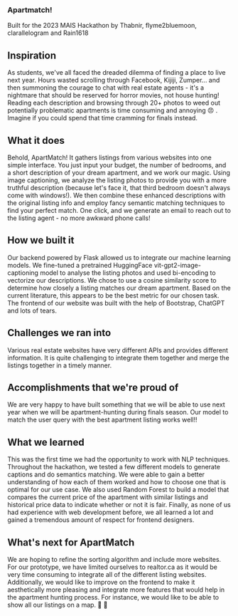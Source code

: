 ### Apartmatch!

Built for the 2023 MAIS Hackathon by Thabnir, flyme2bluemoon, clarallelogram and Rain1618
## Inspiration

As students, we've all faced the dreaded dilemma of finding a place to live next year. Hours wasted scrolling through Facebook, Kijiji, Zumper... and then summoning the courage to chat with real estate agents - it's a nightmare that should be reserved for horror movies, not house hunting! Reading each description and browsing through 20+ photos to weed out potentially problematic apartments is time consuming and annoying :angry: . Imagine if you could spend that time cramming for finals instead.

## What it does
Behold, ApartMatch! It gathers listings from various websites into one simple interface. You just input  your budget, the number of bedrooms, and a short description of your dream apartment, and we work our magic. Using image captioning, we analyze the listing photos to provide you with a more truthful description (because let's face it, that third bedroom doesn't always come with windows!). We then combine these enhanced descriptions with the original listing info and employ fancy semantic matching techniques to find your perfect match. One click, and we generate an email to reach out to the listing agent - no more awkward phone calls!

## How we built it
Our backend powered by Flask allowed us to integrate our machine learning models. We fine-tuned a pretrained HuggingFace vit-gpt2-image-captioning model to analyse the listing photos and used bi-encoding to vectorize our descriptions. We chose to use a cosine similarity score to determine how closely a listing matches our dream apartment. Based on the current literature, this appears to be the best metric for our chosen task. The frontend of our website was built with the help of Bootstrap, ChatGPT and lots of tears. 

## Challenges we ran into
Various real estate websites have very different APIs and provides different information. It is quite challenging to integrate them together and merge the listings together in a timely manner.  

## Accomplishments that we're proud of
We are very happy to have built something that we will be able to use next year when we will be apartment-hunting during finals season. Our model to match the user query with the best apartment listing works well!! 

## What we learned
This was the first time we had the opportunity to work with NLP techniques. Throughout the hackathon, we tested a few different models to generate captions and do semantics matching. We were able to gain a better understanding of how each of them worked and how to choose one that is optimal for our use case. We also used Random Forest to build a model that compares the current price of the apartment with similar listings and historical price data to indicate whether or not it is fair. Finally, as none of us had experience with web development before, we all learned a lot and gained a tremendous amount of respect for frontend designers. 

## What's next for ApartMatch
We are hoping to refine the sorting algorithm and include more websites. For our prototype, we have limited ourselves to realtor.ca as it would be very time consuming to integrate all of the different listing websites. Additionally, we would like to improve on the frontend to make it aesthetically more pleasing and integrate more features that would help in the apartment hunting process. For instance, we would like to be able to show all our listings on a map. :rocket: :house_with_garden:
